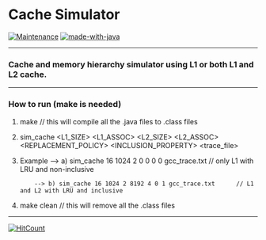 

# Cache Simulator


[![Maintenance](https://img.shields.io/badge/Maintained%3F-yes-green.svg)](https://github.com/pranscript)  [![made-with-java](https://img.shields.io/badge/Made%20with-java-blue)]()

****

### Cache and memory hierarchy simulator using L1 or both L1 and L2 cache.

****

### How to run (make is needed)

1. make // this will compile all the .java files to .class files

2. sim_cache <BLOCKSIZE> <L1_SIZE> <L1_ASSOC> <L2_SIZE> <L2_ASSOC> <REPLACEMENT_POLICY> <INCLUSION_PROPERTY> <trace_file>

3. Example --> a) sim_cache 16 1024 2 0 0 0 0 gcc_trace.txt			// only L1 with LRU and non-inclusive
			
		   --> b) sim_cache 16 1024 2 8192 4 0 1 gcc_trace.txt		// L1 and L2 with LRU and inclusive	 

4. make clean // this will remove all the .class files

****

[![HitCount](http://hits.dwyl.com/pranscript/cache_simulator.svg)](http://hits.dwyl.com/pranscript/cache_simulator)